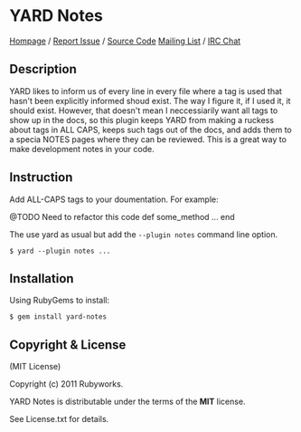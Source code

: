 # YARD Notes

[Hompage](http://rubyworks.github.com/yard-notes) /
[Report Issue](http://github.com/rubyworks/yard-notes/issues) /
[Source Code](http://githubc.com/rubyworks/yard-notes)
[Mailing List](http://groups.google.com/groups/rubyworks-mailinglist) /
[IRC Chat](irc://chat.us.freenode.net/rubyworks)


## Description

YARD likes to inform us of every line in every file where
a tag is used that hasn't been explicitly informed shoud
exist. The way I figure it, if I used it, it should exist.
However, that doesn't mean I neccessiarily want all tags to
show up in the docs, so this plugin keeps YARD from making
a ruckess about tags in ALL CAPS, keeps such tags out of the
docs, and adds them to a specia NOTES pages where they can
be reviewed. This is a great way to make development notes
in your code.


## Instruction

Add ALL-CAPS tags to your doumentation. For example:

  @TODO Need to refactor this code
  def some_method
     ...
  end

The use yard as usual but add the `--plugin notes` command line
option.

    $ yard --plugin notes ...


## Installation

Using RubyGems to install:

    $ gem install yard-notes


## Copyright & License

(MIT License)

Copyright (c) 2011 Rubyworks.

YARD Notes is distributable under the terms of the **MIT** license.

See License.txt for details.

